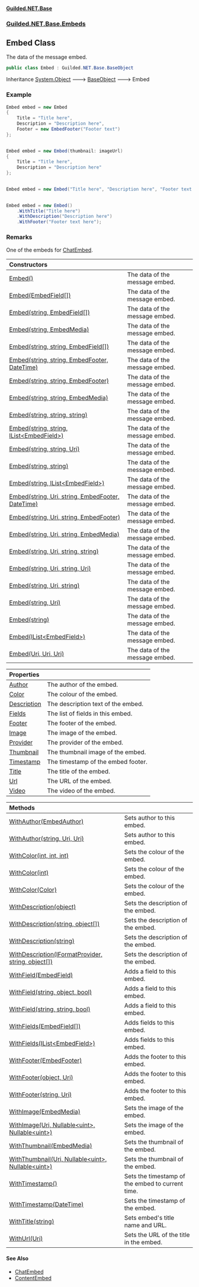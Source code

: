 #### [Guilded.NET.Base](Guilded_NET_Base.md 'Guilded.NET.Base')
### [Guilded.NET.Base.Embeds](Guilded_NET_Base.md#Guilded_NET_Base_Embeds 'Guilded.NET.Base.Embeds')
## Embed Class
The data of the message embed.  
```csharp
public class Embed : Guilded.NET.Base.BaseObject
```

Inheritance [System.Object](https://docs.microsoft.com/en-us/dotnet/api/System.Object 'System.Object') &#129106; [BaseObject](BaseObject.md 'Guilded.NET.Base.BaseObject') &#129106; Embed  
### Example
```csharp
Embed embed = new Embed  
{  
    Title = "Title here",  
    Description = "Description here",  
    Footer = new EmbedFooter("Footer text")  
};  
```
```csharp
  
Embed embed = new Embed(thumbnail: imageUrl)  
{  
    Title = "Title here",  
    Description = "Description here"  
};  
```
```csharp
  
Embed embed = new Embed("Title here", "Description here", "Footer text here");  
```
```csharp
  
Embed embed = new Embed()  
    .WithTitle("Title here")  
    .WithDescription("Description here")  
    .WithFooter("Footer text here");  
```
### Remarks
One of the embeds for [ChatEmbed](ChatEmbed.md 'Guilded.NET.Base.Chat.ChatEmbed').  

| Constructors | |
| :--- | :--- |
| [Embed()](Embed_Embed().md 'Guilded.NET.Base.Embeds.Embed.Embed()') | The data of the message embed.<br/> |
| [Embed(EmbedField[])](Embed_Embed(EmbedField__).md 'Guilded.NET.Base.Embeds.Embed.Embed(Guilded.NET.Base.Embeds.EmbedField[])') | The data of the message embed.<br/> |
| [Embed(string, EmbedField[])](Embed_Embed(string_EmbedField__).md 'Guilded.NET.Base.Embeds.Embed.Embed(string, Guilded.NET.Base.Embeds.EmbedField[])') | The data of the message embed.<br/> |
| [Embed(string, EmbedMedia)](Embed_Embed(string_EmbedMedia).md 'Guilded.NET.Base.Embeds.Embed.Embed(string, Guilded.NET.Base.Embeds.EmbedMedia)') | The data of the message embed.<br/> |
| [Embed(string, string, EmbedField[])](Embed_Embed(string_string_EmbedField__).md 'Guilded.NET.Base.Embeds.Embed.Embed(string, string, Guilded.NET.Base.Embeds.EmbedField[])') | The data of the message embed.<br/> |
| [Embed(string, string, EmbedFooter, DateTime)](Embed_Embed(string_string_EmbedFooter_DateTime).md 'Guilded.NET.Base.Embeds.Embed.Embed(string, string, Guilded.NET.Base.Embeds.EmbedFooter, System.DateTime)') | The data of the message embed.<br/> |
| [Embed(string, string, EmbedFooter)](Embed_Embed(string_string_EmbedFooter).md 'Guilded.NET.Base.Embeds.Embed.Embed(string, string, Guilded.NET.Base.Embeds.EmbedFooter)') | The data of the message embed.<br/> |
| [Embed(string, string, EmbedMedia)](Embed_Embed(string_string_EmbedMedia).md 'Guilded.NET.Base.Embeds.Embed.Embed(string, string, Guilded.NET.Base.Embeds.EmbedMedia)') | The data of the message embed.<br/> |
| [Embed(string, string, string)](Embed_Embed(string_string_string).md 'Guilded.NET.Base.Embeds.Embed.Embed(string, string, string)') | The data of the message embed.<br/> |
| [Embed(string, string, IList&lt;EmbedField&gt;)](Embed_Embed(string_string_IList_EmbedField_).md 'Guilded.NET.Base.Embeds.Embed.Embed(string, string, System.Collections.Generic.IList&lt;Guilded.NET.Base.Embeds.EmbedField&gt;)') | The data of the message embed.<br/> |
| [Embed(string, string, Uri)](Embed_Embed(string_string_Uri).md 'Guilded.NET.Base.Embeds.Embed.Embed(string, string, System.Uri)') | The data of the message embed.<br/> |
| [Embed(string, string)](Embed_Embed(string_string).md 'Guilded.NET.Base.Embeds.Embed.Embed(string, string)') | The data of the message embed.<br/> |
| [Embed(string, IList&lt;EmbedField&gt;)](Embed_Embed(string_IList_EmbedField_).md 'Guilded.NET.Base.Embeds.Embed.Embed(string, System.Collections.Generic.IList&lt;Guilded.NET.Base.Embeds.EmbedField&gt;)') | The data of the message embed.<br/> |
| [Embed(string, Uri, string, EmbedFooter, DateTime)](Embed_Embed(string_Uri_string_EmbedFooter_DateTime).md 'Guilded.NET.Base.Embeds.Embed.Embed(string, System.Uri, string, Guilded.NET.Base.Embeds.EmbedFooter, System.DateTime)') | The data of the message embed.<br/> |
| [Embed(string, Uri, string, EmbedFooter)](Embed_Embed(string_Uri_string_EmbedFooter).md 'Guilded.NET.Base.Embeds.Embed.Embed(string, System.Uri, string, Guilded.NET.Base.Embeds.EmbedFooter)') | The data of the message embed.<br/> |
| [Embed(string, Uri, string, EmbedMedia)](Embed_Embed(string_Uri_string_EmbedMedia).md 'Guilded.NET.Base.Embeds.Embed.Embed(string, System.Uri, string, Guilded.NET.Base.Embeds.EmbedMedia)') | The data of the message embed.<br/> |
| [Embed(string, Uri, string, string)](Embed_Embed(string_Uri_string_string).md 'Guilded.NET.Base.Embeds.Embed.Embed(string, System.Uri, string, string)') | The data of the message embed.<br/> |
| [Embed(string, Uri, string, Uri)](Embed_Embed(string_Uri_string_Uri).md 'Guilded.NET.Base.Embeds.Embed.Embed(string, System.Uri, string, System.Uri)') | The data of the message embed.<br/> |
| [Embed(string, Uri, string)](Embed_Embed(string_Uri_string).md 'Guilded.NET.Base.Embeds.Embed.Embed(string, System.Uri, string)') | The data of the message embed.<br/> |
| [Embed(string, Uri)](Embed_Embed(string_Uri).md 'Guilded.NET.Base.Embeds.Embed.Embed(string, System.Uri)') | The data of the message embed.<br/> |
| [Embed(string)](Embed_Embed(string).md 'Guilded.NET.Base.Embeds.Embed.Embed(string)') | The data of the message embed.<br/> |
| [Embed(IList&lt;EmbedField&gt;)](Embed_Embed(IList_EmbedField_).md 'Guilded.NET.Base.Embeds.Embed.Embed(System.Collections.Generic.IList&lt;Guilded.NET.Base.Embeds.EmbedField&gt;)') | The data of the message embed.<br/> |
| [Embed(Uri, Uri, Uri)](Embed_Embed(Uri_Uri_Uri).md 'Guilded.NET.Base.Embeds.Embed.Embed(System.Uri, System.Uri, System.Uri)') | The data of the message embed.<br/> |

| Properties | |
| :--- | :--- |
| [Author](Embed_Author.md 'Guilded.NET.Base.Embeds.Embed.Author') | The author of the embed.<br/> |
| [Color](Embed_Color.md 'Guilded.NET.Base.Embeds.Embed.Color') | The colour of the embed.<br/> |
| [Description](Embed_Description.md 'Guilded.NET.Base.Embeds.Embed.Description') | The description text of the embed.<br/> |
| [Fields](Embed_Fields.md 'Guilded.NET.Base.Embeds.Embed.Fields') | The list of fields in this embed.<br/> |
| [Footer](Embed_Footer.md 'Guilded.NET.Base.Embeds.Embed.Footer') | The footer of the embed.<br/> |
| [Image](Embed_Image.md 'Guilded.NET.Base.Embeds.Embed.Image') | The image of the embed.<br/> |
| [Provider](Embed_Provider.md 'Guilded.NET.Base.Embeds.Embed.Provider') | The provider of the embed.<br/> |
| [Thumbnail](Embed_Thumbnail.md 'Guilded.NET.Base.Embeds.Embed.Thumbnail') | The thumbnail image of the embed.<br/> |
| [Timestamp](Embed_Timestamp.md 'Guilded.NET.Base.Embeds.Embed.Timestamp') | The timestamp of the embed footer.<br/> |
| [Title](Embed_Title.md 'Guilded.NET.Base.Embeds.Embed.Title') | The title of the embed.<br/> |
| [Url](Embed_Url.md 'Guilded.NET.Base.Embeds.Embed.Url') | The URL of the embed.<br/> |
| [Video](Embed_Video.md 'Guilded.NET.Base.Embeds.Embed.Video') | The video of the embed.<br/> |

| Methods | |
| :--- | :--- |
| [WithAuthor(EmbedAuthor)](Embed_WithAuthor(EmbedAuthor).md 'Guilded.NET.Base.Embeds.Embed.WithAuthor(Guilded.NET.Base.Embeds.EmbedAuthor)') | Sets author to this embed.<br/> |
| [WithAuthor(string, Uri, Uri)](Embed_WithAuthor(string_Uri_Uri).md 'Guilded.NET.Base.Embeds.Embed.WithAuthor(string, System.Uri, System.Uri)') | Sets author to this embed.<br/> |
| [WithColor(int, int, int)](Embed_WithColor(int_int_int).md 'Guilded.NET.Base.Embeds.Embed.WithColor(int, int, int)') | Sets the colour of the embed.<br/> |
| [WithColor(int)](Embed_WithColor(int).md 'Guilded.NET.Base.Embeds.Embed.WithColor(int)') | Sets the colour of the embed.<br/> |
| [WithColor(Color)](Embed_WithColor(Color).md 'Guilded.NET.Base.Embeds.Embed.WithColor(System.Drawing.Color)') | Sets the colour of the embed.<br/> |
| [WithDescription(object)](Embed_WithDescription(object).md 'Guilded.NET.Base.Embeds.Embed.WithDescription(object)') | Sets the description of the embed.<br/> |
| [WithDescription(string, object[])](Embed_WithDescription(string_object__).md 'Guilded.NET.Base.Embeds.Embed.WithDescription(string, object[])') | Sets the description of the embed.<br/> |
| [WithDescription(string)](Embed_WithDescription(string).md 'Guilded.NET.Base.Embeds.Embed.WithDescription(string)') | Sets the description of the embed.<br/> |
| [WithDescription(IFormatProvider, string, object[])](Embed_WithDescription(IFormatProvider_string_object__).md 'Guilded.NET.Base.Embeds.Embed.WithDescription(System.IFormatProvider, string, object[])') | Sets the description of the embed.<br/> |
| [WithField(EmbedField)](Embed_WithField(EmbedField).md 'Guilded.NET.Base.Embeds.Embed.WithField(Guilded.NET.Base.Embeds.EmbedField)') | Adds a field to this embed.<br/> |
| [WithField(string, object, bool)](Embed_WithField(string_object_bool).md 'Guilded.NET.Base.Embeds.Embed.WithField(string, object, bool)') | Adds a field to this embed.<br/> |
| [WithField(string, string, bool)](Embed_WithField(string_string_bool).md 'Guilded.NET.Base.Embeds.Embed.WithField(string, string, bool)') | Adds a field to this embed.<br/> |
| [WithFields(EmbedField[])](Embed_WithFields(EmbedField__).md 'Guilded.NET.Base.Embeds.Embed.WithFields(Guilded.NET.Base.Embeds.EmbedField[])') | Adds fields to this embed.<br/> |
| [WithFields(IList&lt;EmbedField&gt;)](Embed_WithFields(IList_EmbedField_).md 'Guilded.NET.Base.Embeds.Embed.WithFields(System.Collections.Generic.IList&lt;Guilded.NET.Base.Embeds.EmbedField&gt;)') | Adds fields to this embed.<br/> |
| [WithFooter(EmbedFooter)](Embed_WithFooter(EmbedFooter).md 'Guilded.NET.Base.Embeds.Embed.WithFooter(Guilded.NET.Base.Embeds.EmbedFooter)') | Adds the footer to this embed.<br/> |
| [WithFooter(object, Uri)](Embed_WithFooter(object_Uri).md 'Guilded.NET.Base.Embeds.Embed.WithFooter(object, System.Uri)') | Adds the footer to this embed.<br/> |
| [WithFooter(string, Uri)](Embed_WithFooter(string_Uri).md 'Guilded.NET.Base.Embeds.Embed.WithFooter(string, System.Uri)') | Adds the footer to this embed.<br/> |
| [WithImage(EmbedMedia)](Embed_WithImage(EmbedMedia).md 'Guilded.NET.Base.Embeds.Embed.WithImage(Guilded.NET.Base.Embeds.EmbedMedia)') | Sets the image of the embed.<br/> |
| [WithImage(Uri, Nullable&lt;uint&gt;, Nullable&lt;uint&gt;)](Embed_WithImage(Uri_Nullable_uint__Nullable_uint_).md 'Guilded.NET.Base.Embeds.Embed.WithImage(System.Uri, System.Nullable&lt;uint&gt;, System.Nullable&lt;uint&gt;)') | Sets the image of the embed.<br/> |
| [WithThumbnail(EmbedMedia)](Embed_WithThumbnail(EmbedMedia).md 'Guilded.NET.Base.Embeds.Embed.WithThumbnail(Guilded.NET.Base.Embeds.EmbedMedia)') | Sets the thumbnail of the embed.<br/> |
| [WithThumbnail(Uri, Nullable&lt;uint&gt;, Nullable&lt;uint&gt;)](Embed_WithThumbnail(Uri_Nullable_uint__Nullable_uint_).md 'Guilded.NET.Base.Embeds.Embed.WithThumbnail(System.Uri, System.Nullable&lt;uint&gt;, System.Nullable&lt;uint&gt;)') | Sets the thumbnail of the embed.<br/> |
| [WithTimestamp()](Embed_WithTimestamp().md 'Guilded.NET.Base.Embeds.Embed.WithTimestamp()') | Sets the timestamp of the embed to current time.<br/> |
| [WithTimestamp(DateTime)](Embed_WithTimestamp(DateTime).md 'Guilded.NET.Base.Embeds.Embed.WithTimestamp(System.DateTime)') | Sets the timestamp of the embed.<br/> |
| [WithTitle(string)](Embed_WithTitle(string).md 'Guilded.NET.Base.Embeds.Embed.WithTitle(string)') | Sets embed's title name and URL.<br/> |
| [WithUrl(Uri)](Embed_WithUrl(Uri).md 'Guilded.NET.Base.Embeds.Embed.WithUrl(System.Uri)') | Sets the URL of the title in the embed.<br/> |
#### See Also
- [ChatEmbed](ChatEmbed.md 'Guilded.NET.Base.Chat.ChatEmbed')
- [ContentEmbed](ContentEmbed.md 'Guilded.NET.Base.Chat.ContentEmbed')
